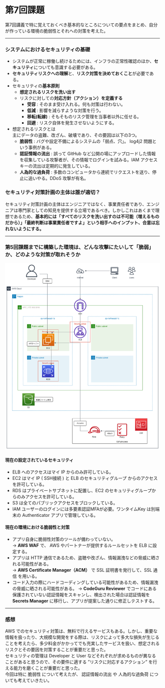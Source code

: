 # 第7回課題
第7回講義で特に覚えておくべき基本的なところについての要点をまとめ、自分が作っている環境の脆弱性とそれへの対策を考えた。

---
### システムにおけるセキュリティの基礎
- システムが正常に稼働し続けるためには、インフラの正常性確認のほか、**セキュリティ**についても意識する必要がある。
- **セキュリティリスクへの理解**と、**リスク対策を決めておくこと**が必要である。
- セキュリティの**基本原則**
  * **想定されるリスクを洗い出す**
  * リスクに対しての**対応方針（アクション）を定義する**
    + **受容** : そのまま受け入れる。何も対策は行わない。
    + **低減** : 影響を減らすような対策を行う。
    + **移転(転嫁)** : そもそものリスク管理を当事者以外に任せる。
    + **回避** : リスク自体を発生させないようにする。
- 想定されるリスクとは  
主にデータの盗難、改ざん、破壊であり、その要因は以下の3つ。
  * **脆弱性** : バグや設定不備によるシステムの「弱点、穴」。 log4j2 問題という事例がある。
  * **認証情報の流出** : 誤って GitHub など公開の場にアップロードした情報を収集している攻撃者が、その情報でログインを試みる。IAM アクセスキーの流出は定期的に発生している。
  * **人為的な過負荷** : 多数のコンピュータから連続でリクエストを送り、停止に追いやる。DDoS 攻撃が有名。  
   
### セキュリティ対策計画の主体は誰が適切？
セキュリティ対策計画の主体はエンジニアではなく、事業責任者であり、エンジニアは専門家としての知見を提供する立場であるべき。しかしこれはあくまで理想であるため、**基本的には「すべてのリスクを洗い出すのは不可能（増えるものだから）」「最終判断は事業責任者ですよ」という相手へのインプット、合意は忘れないようにする。**

---
### 第5回課題までに構築した環境は、どんな攻撃にたいして「脆弱」か、どのような対策が取れそうか

![Alt text](images_lec05/lecture05/lecture05_%E6%A7%8B%E6%88%90%E5%9B%B3_2.png)

#### 現在の設定されているセキュリティ
- ELB へのアクセスはマイ IP からのみ許可している。
- EC2 はマイ IP ( SSH接続 ) と ELB のセキュリティグループ からのアクセスを許可している。
- RDS はプライベートサブネットに配置し、EC2 のセキュリティグループからのみアクセスを許可している。
- S3 は全てのパブリックアクセスをブロックしている。
- IAM ユーザーのログインには多要素認証MFAが必要。ワンタイムKey は別端末の Authenticator アプリで管理している。

#### 現在の環境における脆弱性と対策
- アプリ自身に脆弱性対策のツールが備わっていない。  
→ **AWS WAF** で、 AWS やパートナーが提供するルールセットを ELB に設定する。
- アプリは HTTP 通信であるため、盗聴や改ざん、情報漏洩などの脅威に晒される可能性がある。  
→ **AWS Certificate Manager（ACM）** で SSL 証明書を発行して、SSL 通信 を用いる。
- コード入力の際にハードコーディングしている可能性があるため、情報漏洩の脅威に晒される可能性がある。 
→ **CodeGuru Reviewer** でコードにある保護されていない認証情報をスキャンし、検出された場合は認証情報を **Secrets Manager** に移行し、アプリが提案した通りに修正しテストする。
---
### 感想
AWS でのセキュリティ対策は、無料で行えるサービスもある。しかし、重要な情報を扱ったり、大規模な開発をする際は、リスクによって多大な損失が生じることを考えたら、多少料金がかかってでも充実したサービスを扱い、想定されるリスクとその要因を対策することが重要だと思った。  
セキュリティの管理は Developer と User などそれぞれが求めるものが異なることがあると思うので、その要件に適する ”リスクに対応するアクション” を行える能力を磨くことが重要だと思った。  
今回は特に 脆弱性 について考えたが、 認証情報の流出 や 人為的な過負荷 についても考えていきたい。